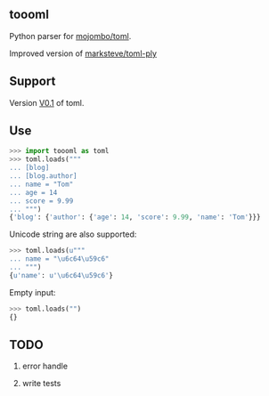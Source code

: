 toooml
------

Python parser for [mojombo/toml](https://github.com/mojombo/toml).

Improved version of [marksteve/toml-ply](https://github.com/marksteve/toml-ply)

Support
-------

Version [V0.1](https://github.com/mojombo/toml/blob/master/versions/toml-v0.1.0.md) of toml.

Use
----

```python
>>> import toooml as toml
>>> toml.loads("""
... [blog]
... [blog.author]
... name = "Tom"
... age = 14
... score = 9.99
... """)
{'blog': {'author': {'age': 14, 'score': 9.99, 'name': 'Tom'}}}
```

Unicode string are also supported:

```python
>>> toml.loads(u"""
... name = "\u6c64\u59c6"
... """)
{u'name': u'\u6c64\u59c6'}
```

Empty input:

```python
>>> toml.loads("")
{}
```

TODO
----

1. error handle

2. write tests

